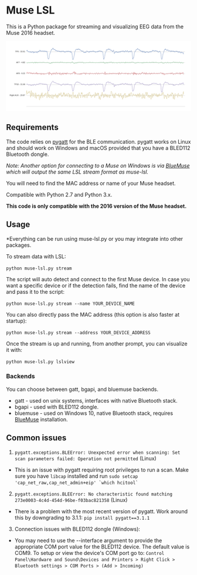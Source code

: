 # Muse LSL

This is a Python package for streaming and visualizing EEG data from the Muse 2016 headset.

![Blinks](blinks.png)

## Requirements

The code relies on [pygatt](https://github.com/peplin/pygatt) for the BLE communication. pygatt works on Linux and should work on Windows and macOS provided that you have a BLED112 Bluetooth dongle.

*Note: Another option for connecting to a Muse on Windows is via [BlueMuse](https://github.com/kowalej/BlueMuse/tree/master/Dist) which will output the same LSL stream format as muse-lsl.*

You will need to find the MAC address or name of your Muse headset. 

Compatible with Python 2.7 and Python 3.x.
 
**This code is only compatible with the 2016 version of the Muse headset.**

## Usage

*Everything can be run using muse-lsl.py or you may integrate into other packages.

To stream data with LSL:

`python muse-lsl.py stream`

The script will auto detect and connect to the first Muse device. In case you want
a specific device or if the detection fails, find the name of the device and pass it to the script:

`python muse-lsl.py stream --name YOUR_DEVICE_NAME`

You can also directly pass the MAC address (this option is also faster at startup):

`python muse-lsl.py stream --address YOUR_DEVICE_ADDRESS`

Once the stream is up and running, from another prompt, you can visualize it with:

`python muse-lsl.py lslview`

### Backends
You can choose between gatt, bgapi, and bluemuse backends.

* gatt - used on unix systems, interfaces with native Bluetooth stack.
* bgapi - used with BLED112 dongle.
* bluemuse - used on Windows 10, native Bluetooth stack, requires [BlueMuse](https://github.com/kowalej/BlueMuse/tree/master/Dist) installation. 

## Common issues

1. `pygatt.exceptions.BLEError: Unexpected error when scanning: Set scan parameters failed: Operation not permitted` (Linux)
 - This is an issue with pygatt requiring root privileges to run a scan. Make sure you have `libcap` installed and run ```sudo setcap 'cap_net_raw,cap_net_admin+eip' `which hcitool` ```


2. `pygatt.exceptions.BLEError: No characteristic found matching 273e0003-4c4d-454d-96be-f03bac821358` (Linux)
 - There is a problem with the most recent version of pygatt. Work around this by downgrading to 3.1.1: `pip install pygatt==3.1.1`
 
 
3. Connection issues with BLED112 dongle (Windows):
 - You may need to use the --interface argument to provide the appropriate COM port value for the BLED112 device. The default value is COM9. To setup or view the device's COM port go to:
 `Control Panel\Hardware and Sound\Devices and Printers > Right Click > Bluetooth settings > COM Ports > (Add > Incoming)`
 
